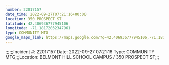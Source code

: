 ```yaml
---
number: 22017157
date_time: 2022-09-27T07:21:16+00:00
location: 350 PROSPECT ST
latitude: 42.406936777945106
longitude: -71.18172032347961
type: COMMUNITY MTG
google_maps_link: https://maps.google.com/?q=42.406936777945106,-71.18172032347961
---
```


;;;;;;Incident #: 22017157   Date: 2022-09-27 07:21:16   Type: COMMUNITY MTG;;;Location: BELMONT HILL SCHOOL CAMPUS / 350 PROSPECT ST;;;
